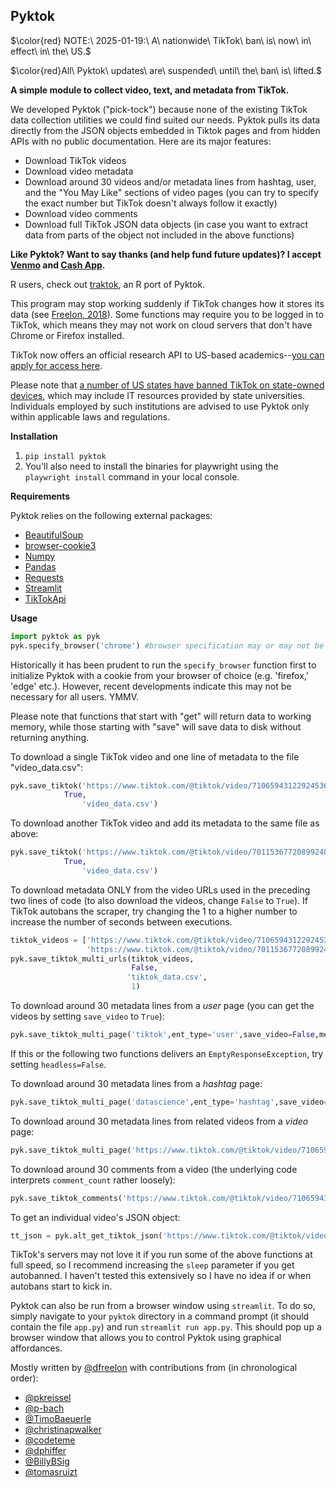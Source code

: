 ## Pyktok
$\color{red} NOTE:\ 2025-01-19:\ A\ nationwide\ TikTok\ ban\ is\ now\ in\ effect\ in\ the\ US.\$

$\color{red}All\ Pyktok\ updates\ are\ suspended\ until\ the\ ban\ is\ lifted.\$

**A simple module to collect video, text, and metadata from TikTok.**

We developed Pyktok ("pick-tock") because none of the existing TikTok data collection utilities we could find suited our needs. Pyktok pulls its data directly from the JSON objects embedded in Tiktok pages and from hidden APIs with no public documentation. Here are its major features:

 - Download TikTok videos
 - Download video metadata
 - Download around 30 videos and/or metadata lines from hashtag, user, and the "You May Like" sections of video pages (you can try to specify the exact number but TikTok doesn't always follow it exactly)
 - Download video comments
 - Download full TikTok JSON data objects (in case you want to extract data from parts of the object not included in the above functions)

**Like Pyktok? Want to say thanks (and help fund future updates)? I accept [Venmo](https://venmo.com/Deen-Freelon) and [Cash App](https://cash.app/$dfreelon).**

R users, check out [traktok](https://github.com/JBGruber/traktok), an R port of Pyktok.

This program may stop working suddenly if TikTok changes how it stores its data (see [Freelon, 2018](https://osf.io/preprints/socarxiv/56f4q/)). Some functions may require you to be logged in to TikTok, which means they may not work on cloud servers that don't have Chrome or Firefox installed.

TikTok now offers an official research API to US-based academics--[you can apply for access here](https://developers.tiktok.com/products/research-api/).

Please note that [a number of US states have banned TikTok on state-owned devices](https://www.reuters.com/world/us/wisconsin-governor-signs-order-banning-tiktok-state-devices-2023-01-12/), which may include IT resources provided by state universities. Individuals employed by such institutions are advised to use Pyktok only within applicable laws and regulations.

**Installation**

1. ```pip install pyktok```
2. You'll also need to install the binaries for playwright using the `playwright install` command in your local console.

**Requirements**

Pyktok relies on the following external packages:

 - [BeautifulSoup](https://www.crummy.com/software/BeautifulSoup/bs4/doc/)
 - [browser-cookie3](https://pypi.org/project/browser-cookie3/)
 - [Numpy](https://numpy.org/)
 - [Pandas](https://pandas.pydata.org/)
 - [Requests](https://pypi.org/project/requests/)
 - [Streamlit](https://streamlit.io/)
 - [TikTokApi](https://github.com/davidteather/TikTok-Api)

**Usage**

```python
import pyktok as pyk
pyk.specify_browser('chrome') #browser specification may or may not be necessary depending on your local settings
```
Historically it has been prudent to run the `specify_browser` function first to initialize Pyktok with a cookie from your browser of choice (e.g. 'firefox,' 'edge' etc.). However, recent developments indicate this may not be necessary for all users. YMMV.

Please note that functions that start with "get" will return data to working memory, while those starting with "save" will save data to disk without returning anything.

To download a single TikTok video and one line of metadata to the file "video_data.csv":
```python    
pyk.save_tiktok('https://www.tiktok.com/@tiktok/video/7106594312292453675?is_copy_url=1&is_from_webapp=v1',
	        True,
                'video_data.csv')
```    
To download another TikTok video and add its metadata to the same file as above:
```python   
pyk.save_tiktok('https://www.tiktok.com/@tiktok/video/7011536772089924869?is_copy_url=1&is_from_webapp=v1',
	        True,
                'video_data.csv')
```   
To download metadata ONLY from the video URLs used in the preceding two lines of code (to also download the videos, change ```False``` to ```True```). If TikTok autobans the scraper, try changing the 1 to a higher number to increase the number of seconds between executions.
```python
tiktok_videos = ['https://www.tiktok.com/@tiktok/video/7106594312292453675?is_copy_url=1&is_from_webapp=v1',
                 'https://www.tiktok.com/@tiktok/video/7011536772089924869?is_copy_url=1&is_from_webapp=v1']
pyk.save_tiktok_multi_urls(tiktok_videos,
                           False,
                     	  'tiktok_data.csv',
                     	   1)
```

To download around 30 metadata lines from a *user* page (you can get the videos by setting `save_video` to `True`): 

```python    
pyk.save_tiktok_multi_page('tiktok',ent_type='user',save_video=False,metadata_fn='tiktok.csv')
```

If this or the following two functions delivers an `EmptyResponseException`, try setting `headless=False`.

To download around 30 metadata lines from a *hashtag* page: 

```python    
pyk.save_tiktok_multi_page('datascience',ent_type='hashtag',save_video=False,metadata_fn='datascience.csv')
```

To download around 30 metadata lines from related videos from a *video* page: 

```python    
pyk.save_tiktok_multi_page('https://www.tiktok.com/@tiktok/video/7106594312292453675',ent_type='video_related',save_video=False,metadata_fn='7106594312292453675.csv')
```

To download around 30 comments from a video (the underlying code interprets `comment_count` rather loosely): 

```python    
pyk.save_tiktok_comments('https://www.tiktok.com/@tiktok/video/7106594312292453675',comment_count=30,save_comments=True,return_comments=False)
```
                       
To get an individual video's JSON object:
```python	
tt_json = pyk.alt_get_tiktok_json('https://www.tiktok.com/@tiktok/video/7011536772089924869?is_copy_url=1&is_from_webapp=v1')
```

TikTok's servers may not love it if you run some of the above functions at full speed, so I recommend increasing the `sleep` parameter if you get autobanned. I haven't tested this extensively so I have no idea if or when autobans start to kick in.

Pyktok can also be run from a browser window using `streamlit`. To do so, simply navigate to your `pyktok` directory in a command prompt (it should contain the file `app.py`) and run `streamlit run app.py`. This should pop up a browser window that allows you to control Pyktok using graphical affordances.

Mostly written by [@dfreelon](https://github.com/dfreelon/) with contributions from (in chronological order): 
- [@pkreissel](https://github.com/pkreissel)
- [@p-bach](https://github.com/p-bach)
- [@TimoBaeuerle](https://github.com/TimoBaeuerle)
- [@christinapwalker](https://github.com/christinapwalker)
- [@codeteme](https://github.com/codeteme)
- [@dphiffer](https://github.com/dphiffer)
- [@BillyBSig](https://github.com/BillyBSig)
- [@tomasruizt](https://github.com/tomasruizt)
